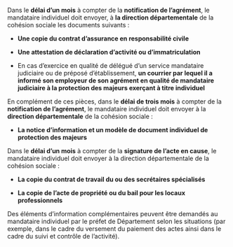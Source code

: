 Dans le **délai d’un mois** à compter de la **notification de l’agrément**, le mandataire individuel doit envoyer, à **la direction départementale** de la cohésion sociale les documents suivants :

- **Une copie du contrat d’assurance en responsabilité civile**

- **Une attestation de déclaration d’activité ou d’immatriculation**

- En cas d’exercice en qualité de délégué d’un service mandataire judiciaire ou de préposé d’établissement, **un courrier par lequel il a informé son employeur de son agrément en qualité de mandataire judiciaire à la protection des majeurs exerçant à titre individuel**

En complément de ces pièces, dans le **délai de trois mois** à compter de la **notification de l’agrément**, le mandataire individuel doit envoyer à la **direction départementale** de la cohésion sociale :

- **La notice d’information et un modèle de document individuel de protection des majeurs**

Dans le **délai d’un mois** à compter de la **signature de l’acte en cause**, le mandataire individuel doit envoyer à la direction départementale de la cohésion sociale :

- **La copie du contrat de travail du ou des secrétaires spécialisés**

- **La copie de l’acte de propriété ou du bail pour les locaux professionnels**

Des éléments d’information complémentaires peuvent être demandés au mandataire individuel par le préfet de Département selon les situations (par exemple, dans le cadre du versement du paiement des actes ainsi dans le cadre du suivi et contrôle de l’activité).
